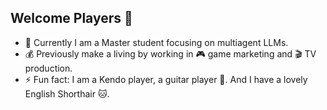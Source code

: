 ## Welcome Players 👋

- 🌱 Currently I am a Master student focusing on multiagent LLMs.
- 💰 Previously make a living by working in 🎮 game marketing and 🎬 TV production.
- ⚡ Fun fact: I am a Kendo player, a guitar player 🎸. And I have a lovely English Shorthair 🐱.
